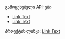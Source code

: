 გამოყენებული API-ები:
  - [Link Text](https://railway.stepprojects.ge/swagger/index.html)
  - [Link Text](https://reqres.in)

პროექტის ლინკი: [Link Text](https://effulgent-semifreddo-481d1c.netlify.app/home)

